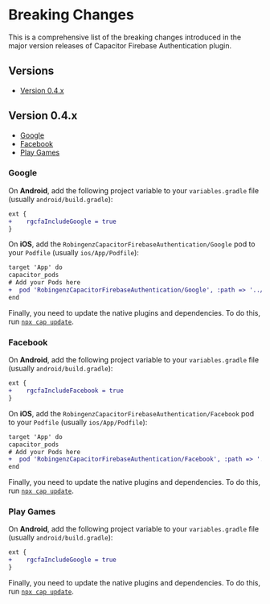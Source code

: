 # Breaking Changes

This is a comprehensive list of the breaking changes introduced in the major version releases of Capacitor Firebase Authentication plugin.

## Versions

- [Version 0.4.x](#version-04x)

## Version 0.4.x

- [Google](#google)
- [Facebook](#facebook)
- [Play Games](#play-games)

### Google

On **Android**, add the following project variable to your `variables.gradle` file (usually `android/build.gradle`):

```diff
ext {
+    rgcfaIncludeGoogle = true
}
```

On **iOS**, add the `RobingenzCapacitorFirebaseAuthentication/Google` pod to your `Podfile` (usually `ios/App/Podfile`):

```diff
target 'App' do
capacitor_pods
# Add your Pods here
+  pod 'RobingenzCapacitorFirebaseAuthentication/Google', :path => '../../node_modules/@robingenz/capacitor-firebase-authentication'
end
```

Finally, you need to update the native plugins and dependencies. To do this, run [`npx cap update`](https://capacitorjs.com/docs/cli/update).

### Facebook

On **Android**, add the following project variable to your `variables.gradle` file (usually `android/build.gradle`):

```diff
ext {
+    rgcfaIncludeFacebook = true
}
```

On **iOS**, add the `RobingenzCapacitorFirebaseAuthentication/Facebook` pod to your `Podfile` (usually `ios/App/Podfile`):

```diff
target 'App' do
capacitor_pods
# Add your Pods here
+  pod 'RobingenzCapacitorFirebaseAuthentication/Facebook', :path => '../../node_modules/@robingenz/capacitor-firebase-authentication'
end
```

Finally, you need to update the native plugins and dependencies. To do this, run [`npx cap update`](https://capacitorjs.com/docs/cli/update).

### Play Games

On **Android**, add the following project variable to your `variables.gradle` file (usually `android/build.gradle`):

```diff
ext {
+    rgcfaIncludeGoogle = true
}
```

Finally, you need to update the native plugins and dependencies. To do this, run [`npx cap update`](https://capacitorjs.com/docs/cli/update).
